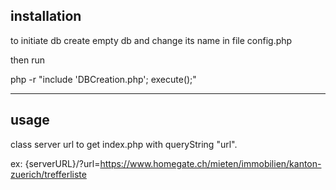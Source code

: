 ## installation

to initiate db create empty db and change its name in file config.php

then run

php -r "include 'DBCreation.php'; execute();"

___________________________________________________________________

## usage

class server url to get index.php with queryString "url".

ex: {serverURL}/?url=https://www.homegate.ch/mieten/immobilien/kanton-zuerich/trefferliste